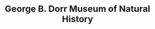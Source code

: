 ---
layout: repo
title: "George B. Dorr Museum of Natural History"
id: 2345
permalink: repos/2345/
---
